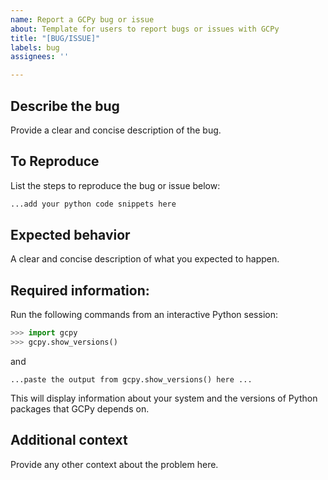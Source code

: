 ```yaml
---
name: Report a GCPy bug or issue
about: Template for users to report bugs or issues with GCPy
title: "[BUG/ISSUE]"
labels: bug
assignees: ''

---
```


## Describe the bug
Provide a clear and concise description of the bug.

## To Reproduce
List the steps to reproduce the bug or issue below:

```python
...add your python code snippets here
```

## Expected behavior
A clear and concise description of what you expected to happen.

## Required information:
Run the following commands from an interactive Python session:
```python
>>> import gcpy
>>> gcpy.show_versions()
```
and
```
...paste the output from gcpy.show_versions() here ...
```
This will display information about your system and the versions of Python packages that GCPy depends on.

## Additional context
Provide any other context about the problem here.
